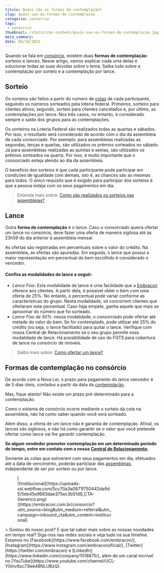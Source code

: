 ```yaml
---
titulo: Quais são as formas de contemplação?
slug: quais-sao-as-formas-de-contemplacao
categoria: consorcio
tags:
 - consorcio
thumbnail: /static/cms-content/quais-sao-as-formas-de-contemplacao.jpg
meta_summary: 
date: 05/10/2021
---
```

Quando se fala em [consórcio](https://www.embracon.com.br/conhecaoconsorcio/entenda-o-consorcio), existem duas **formas de contemplação**: sorteios e lances. Nesse artigo, vamos explicar cada uma delas e solucionar todas as suas dúvidas sobre o tema. Saiba tudo sobre a contemplação por sorteio e a contemplação por lance.

Sorteio
-------

Os sorteios são feitos a partir do número de [cotas](https://www.embracon.com.br/conhecaoconsorcio/o-que-e-a-cota-de-consorcio) de cada participante, seguindo os números sorteados pela loteria federal. Primeiros, sorteiro para clientes ativos, segundo, sorteio para clientes cancelados e, por último, as contemplações por lance. Nos três casos, no entanto, é considerado sempre o saldo dos grupos para as contemplações.

Os sorteiros na Loteria Federal são realizados todas as quartas e sábados. Por isso, o resultado será considerado de acordo com o dia da assembleia de cada consorciado. Por exemplo: para assembleias realizadas as segundas, terças e quartas, são utilizados os prêmios sorteados no sábado. Já para assembleias realizadas as quintas e sextas, são utilizados os prêmios sorteados na quarta. Por isso, é muito importante que o consorciado esteja atendo ao dia da assembleia.

O benefício dos sorteios é que cada participante pode participar em condições de igualdade com demais, isto é, as chances são as mesmas para todos. O único requisito que é exigido para participar dos sorteios é que a pessoa esteja com os seus pagamentos em dia.

> Entenda mais sobre: [Como são realizados os sorteios nas assembleias?](https://www.embracon.com.br/conhecaoconsorcio/como-sao-realizados-os-sorteios-nas-assembleias)

Lance
-----

Outra **forma de contemplação** é o lance. Caso o consorciado queira ofertar um lance no consórcio, deve fazer uma oferta de maneira sigilosa até às 23h59 do dia anterior à assembleia mensal.

As ofertas são registradas em percentuais sobre o valor do crédito. Na assembleia, as ofertas são apuradas. Em seguida, o lance que possui a maior representação em percentual do bem escolhido é considerado o vencedor.

#### Confira as modalidades de lance a seguir:

- *Lance Fixo*: Esta modalidade de lance é uma facilidade que a [Embracon](https://www.embracon.com.br/) oferece aos clientes. A partir dela, é possível obter o bem com uma oferta de 25%. No entanto, o percentual pode variar conforme as características do grupo. Nesta modalidade, só concorrem clientes que ofertaram este percentual. Caso haja empate, ganha aquele que mais se aproximar do número que foi sorteado.
- *Lance Fixo de 50%*: nessa modalidade, o consorciado pode ofertar até metade do valor do bem. Se for contemplado, pode utilizar até 25% do crédito (ou seja, o lance facilitado) para quitar o lance. Verifique com nossa Central de Relacionamento se o seu grupo permite essa modalidade de lance. Há possibilidade de uso do FGTS para cobertura de lance no consórcio de imóveis.

> Saiba mais sobre: [Como ofertar um lance?](https://www.embracon.com.br/conhecaoconsorcio/como-ofertar-um-lance)

Formas de contemplação no consórcio
-----------------------------------

De acordo com a Nova Lei, o prazo para pagamento do lance vencedor é de 5 dias úteis, contados a partir da data da [contemplação](https://www.embracon.com.br/blog/saiba-o-que-fazer-quando-for-contemplado-no-consorcio).

Mas, fique atento! Não existe um prazo pré-determinado para a contemplação.

Como o sistema de consórcio ocorre mediante o sorteio da cota na assembleia, não há como saber quando você será sorteado.

Além disso, a oferta de um lance não é garantia de contemplação. Afinal, os lances são sigilosos, e não há como garantir se o valor que você pretende ofertar como lance vai lhe garantir contemplação.

**Se algum vendedor prometer contemplação em um determinado período de tempo, entre em contato com a nossa** [**Central de Relacionamento**](https://www.embracon.com.br/blog/canais-de-atendimento-embracon)**.**

Somente as cotas que estiverem com seus pagamentos em dia, efetuados até a data de vencimento, poderão participar das [assembleias](https://www.embracon.com.br/conhecaoconsorcio/todas-as-cotas-participam-da-assembleia), independente de ser por sorteio ou por lance.

<figure class="w-richtext-figure-type-image w-richtext-align-center" style="max-width:310px">[<div>![Institucional](https://uploads-ssl.webflow.com/5cc70a3a0871f750442da9d5/5eb45e9683dae375ec3b51d9_CTA-Generico.png)</div>](https://embracon.com.br/consorcio?utm_source=blog&utm_medium=referral&utm_campaign=inbound_cta&utm_content=institucional)</figure>> Gostou do nosso post? E que tal saber mais sobre as nossas novidades em tempo real? Siga-nos nas redes sociais e veja tudo na sua timeline. Estamos no [Facebook](https://www.facebook.com/embracon/), [Instagram](https://www.instagram.com/embraconoficial/), [Twitter](https://twitter.com/embracon) e [LinkedIn](https://www.linkedin.com/company/1018875/), além de um canal incrível no [YouTube](https://www.youtube.com/channel/UCL-Y0mv9zc73Iek48NLUBzQ).

‍
